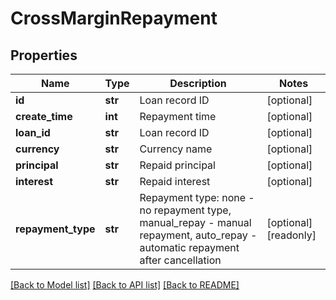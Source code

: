 # CrossMarginRepayment

## Properties
Name | Type | Description | Notes
------------ | ------------- | ------------- | -------------
**id** | **str** | Loan record ID | [optional] 
**create_time** | **int** | Repayment time | [optional] 
**loan_id** | **str** | Loan record ID | [optional] 
**currency** | **str** | Currency name | [optional] 
**principal** | **str** | Repaid principal | [optional] 
**interest** | **str** | Repaid interest | [optional] 
**repayment_type** | **str** | Repayment type: none - no repayment type, manual_repay - manual repayment, auto_repay - automatic repayment after cancellation | [optional] [readonly] 

[[Back to Model list]](../README.md#documentation-for-models) [[Back to API list]](../README.md#documentation-for-api-endpoints) [[Back to README]](../README.md)


